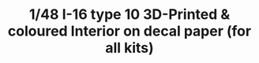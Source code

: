 ---
layout: product
title: "1/48 I-16 type 10 3D-Printed & coloured Interior on decal paper (for all kits)"
price: "1300" 
desc: "3D Dekal"
img_path: "/assets/img/QD48022.webp"
brand: "Quinta Studio"
available: false
special_offer: false
new: false
soon: false
cat: "010000"
subcat: "016000"
subsubcat: "0N/A"
sifra: "QD48022"
popular: false
---